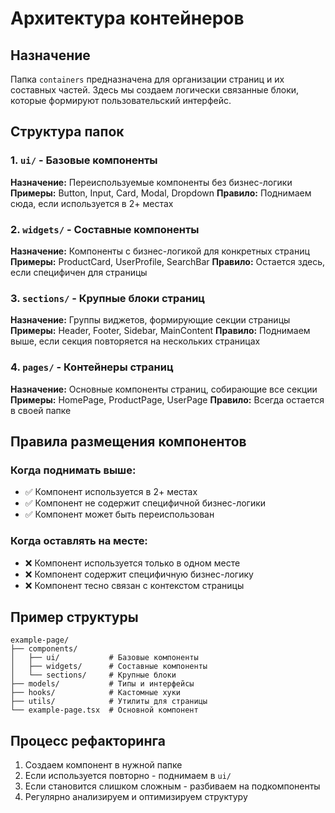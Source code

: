 # Архитектура контейнеров

## Назначение

Папка `containers` предназначена для организации страниц и их составных частей. Здесь мы создаем логически связанные блоки, которые формируют пользовательский интерфейс.

## Структура папок

### 1. `ui/` - Базовые компоненты

**Назначение:** Переиспользуемые компоненты без бизнес-логики
**Примеры:** Button, Input, Card, Modal, Dropdown
**Правило:** Поднимаем сюда, если используется в 2+ местах

### 2. `widgets/` - Составные компоненты

**Назначение:** Компоненты с бизнес-логикой для конкретных страниц
**Примеры:** ProductCard, UserProfile, SearchBar
**Правило:** Остается здесь, если специфичен для страницы

### 3. `sections/` - Крупные блоки страниц

**Назначение:** Группы виджетов, формирующие секции страницы
**Примеры:** Header, Footer, Sidebar, MainContent
**Правило:** Поднимаем выше, если секция повторяется на нескольких страницах

### 4. `pages/` - Контейнеры страниц

**Назначение:** Основные компоненты страниц, собирающие все секции
**Примеры:** HomePage, ProductPage, UserPage
**Правило:** Всегда остается в своей папке

## Правила размещения компонентов

### Когда поднимать выше:

- ✅ Компонент используется в 2+ местах
- ✅ Компонент не содержит специфичной бизнес-логики
- ✅ Компонент может быть переиспользован

### Когда оставлять на месте:

- ❌ Компонент используется только в одном месте
- ❌ Компонент содержит специфичную бизнес-логику
- ❌ Компонент тесно связан с контекстом страницы

## Пример структуры

```
example-page/
├── components/
│   ├── ui/           # Базовые компоненты
│   ├── widgets/      # Составные компоненты
│   └── sections/     # Крупные блоки
├── models/           # Типы и интерфейсы
├── hooks/            # Кастомные хуки
├── utils/            # Утилиты для страницы
└── example-page.tsx  # Основной компонент
```

## Процесс рефакторинга

1. Создаем компонент в нужной папке
2. Если используется повторно - поднимаем в `ui/`
3. Если становится слишком сложным - разбиваем на подкомпоненты
4. Регулярно анализируем и оптимизируем структуру
